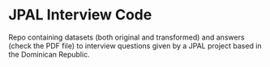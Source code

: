 # JPAL Interview Code
Repo containing datasets (both original and transformed) and answers (check the PDF file) to interview questions given by a JPAL project based in the Dominican Republic.
